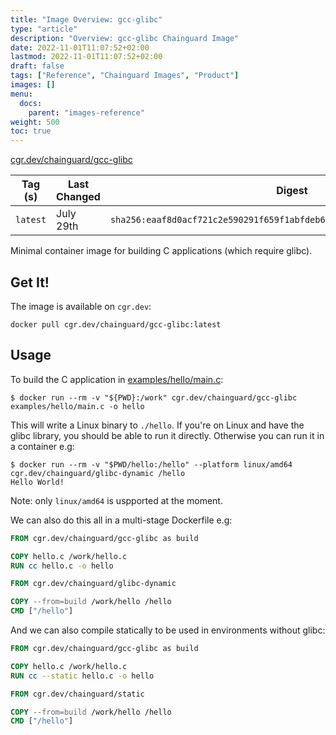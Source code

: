 ```yaml
---
title: "Image Overview: gcc-glibc"
type: "article"
description: "Overview: gcc-glibc Chainguard Image"
date: 2022-11-01T11:07:52+02:00
lastmod: 2022-11-01T11:07:52+02:00
draft: false
tags: ["Reference", "Chainguard Images", "Product"]
images: []
menu:
  docs:
    parent: "images-reference"
weight: 500
toc: true
---
```


[cgr.dev/chainguard/gcc-glibc](https://github.com/chainguard-images/images/tree/main/images/gcc-glibc)

| Tag (s)   | Last Changed | Digest                                                                    |
|-----------|--------------|---------------------------------------------------------------------------|
|  `latest` | July 29th    | `sha256:eaaf8d0acf721c2e590291f659f1abfdeb6efbf24528c5aaee9b696fc3159864` |



Minimal container image for building C applications (which require glibc).

## Get It!

The image is available on `cgr.dev`:

```
docker pull cgr.dev/chainguard/gcc-glibc:latest
```

## Usage

To build the C application in [examples/hello/main.c](https://github.com/chainguard-images/images/blob/main/images/gcc-glibc/examples/hello/main.c):

```
$ docker run --rm -v "${PWD}:/work" cgr.dev/chainguard/gcc-glibc examples/hello/main.c -o hello
```

This will write a Linux binary to `./hello`. If you're on Linux and have the glibc library, you
should be able to run it directly. Otherwise you can run it in a container e.g:

```
$ docker run --rm -v "$PWD/hello:/hello" --platform linux/amd64 cgr.dev/chainguard/glibc-dynamic /hello
Hello World!
```

Note: only `linux/amd64` is uspported at the moment.

We can also do this all in a multi-stage Dockerfile e.g:

```Dockerfile
FROM cgr.dev/chainguard/gcc-glibc as build

COPY hello.c /work/hello.c
RUN cc hello.c -o hello

FROM cgr.dev/chainguard/glibc-dynamic

COPY --from=build /work/hello /hello
CMD ["/hello"]
```

And we can also compile statically to be used in environments without glibc:


```Dockerfile
FROM cgr.dev/chainguard/gcc-glibc as build

COPY hello.c /work/hello.c
RUN cc --static hello.c -o hello

FROM cgr.dev/chainguard/static

COPY --from=build /work/hello /hello
CMD ["/hello"]
```

